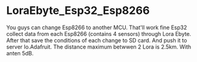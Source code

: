 # LoraEbyte_Esp32_Esp8266
You guys can change Esp8266 to another MCU. That'll work fine
Esp32 collect data from each Esp8266 (contains 4 sensors) through Lora Ebyte. After that save the conditions of each change to SD card. And push it to server Io.Adafruit.
The distance maximum betwwen 2 Lora is 2.5km. With anten 5dB.

